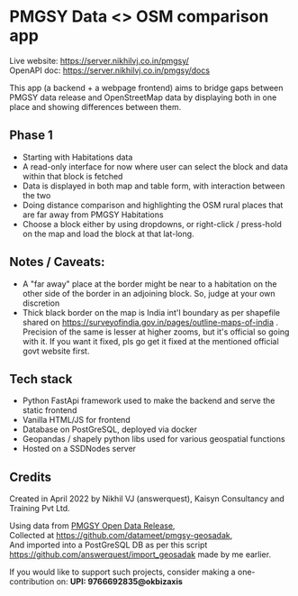 # PMGSY Data <> OSM comparison app

Live website: https://server.nikhilvj.co.in/pmgsy/  
OpenAPI doc: https://server.nikhilvj.co.in/pmgsy/docs  

This app (a backend + a webpage frontend) aims to bridge gaps between PMGSY data release and OpenStreetMap data by displaying both in one place and showing differences between them.


## Phase 1
- Starting with Habitations data
- A read-only interface for now where user can select the block and data within that block is fetched
- Data is displayed in both map and table form, with interaction between the two
- Doing distance comparison and highlighting the OSM rural places that are far away from PMGSY Habitations
- Choose a block either by using dropdowns, or right-click / press-hold on the map and load the block at that lat-long.


## Notes / Caveats:
- A "far away" place at the border might be near to a habitation on the other side of the border in an adjoining block. So, judge at your own discretion
- Thick black border on the map is India int'l boundary as per shapefile shared on https://surveyofindia.gov.in/pages/outline-maps-of-india . Precision of the same is lesser at higher zooms, but it's official so going with it. If you want it fixed, pls go get it fixed at the mentioned official govt website first.


## Tech stack
- Python FastApi framework used to make the backend and serve the static frontend
- Vanilla HTML/JS for frontend
- Database on PostGreSQL, deployed via docker
- Geopandas / shapely python libs used for various geospatial functions
- Hosted on a SSDNodes server


## Credits
Created in April 2022 by Nikhil VJ (answerquest), Kaisyn Consultancy and Training Pvt Ltd.  

Using data from [PMGSY Open Data Release](https://geosadak-pmgsy.nic.in/opendata),  
Collected at https://github.com/datameet/pmgsy-geosadak,  
And imported into a PostGreSQL DB as per this script https://github.com/answerquest/import_geosadak made by me earlier.  

If you would like to support such projects, consider making a one-contribution on:
**UPI: 9766692835@okbizaxis**

